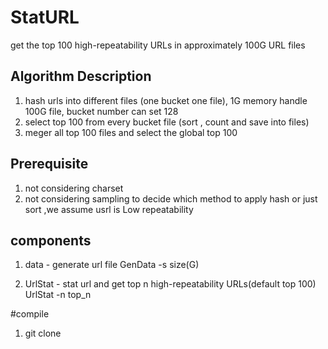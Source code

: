 # StatURL
get the top 100 high-repeatability URLs in approximately 100G URL files

## Algorithm Description
1. hash urls into different files (one bucket one file), 1G memory handle 100G file, bucket number can set 128
2. select top 100 from every bucket file (sort , count and save into files)
3. meger all top 100 files and select the global top 100

## Prerequisite
1. not considering charset
2. not considering sampling to decide which method to apply hash or just sort ,we assume usrl is Low repeatability

## components
1. data - generate url file
GenData -s size(G)

2. UrlStat - stat url and get top n high-repeatability URLs(default top 100)
UrlStat -n top_n

#compile 
1. git clone 
